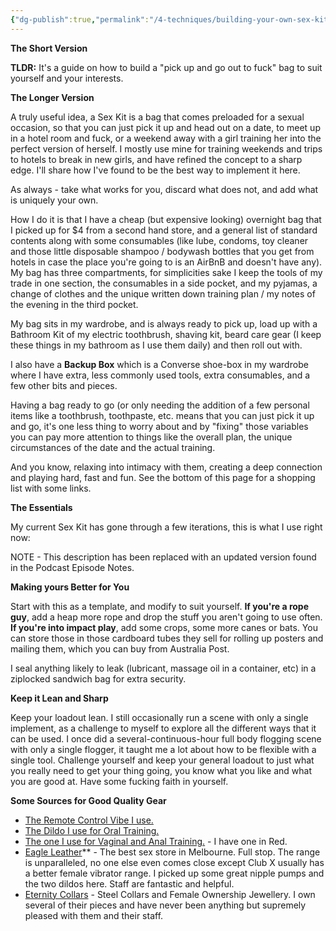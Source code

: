 ```yaml
---
{"dg-publish":true,"permalink":"/4-techniques/building-your-own-sex-kit/"}
---
```



**The Short Version**

**TLDR:** It's a guide on how to build a "pick up and go out to fuck" bag to suit yourself and your interests.

**The Longer Version**

A truly useful idea, a Sex Kit is a bag that comes preloaded for a sexual occasion, so that you can just pick it up and head out on a date, to meet up in a hotel room and fuck, or a weekend away with a girl training her into the perfect version of herself. I mostly use mine for training weekends and trips to hotels to break in new girls, and have refined the concept to a sharp edge. I'll share how I've found to be the best way to implement it here.

As always - take what works for you, discard what does not, and add what is uniquely your own.

How I do it is that I have a cheap (but expensive looking) overnight bag that I picked up for $4 from a second hand store, and a general list of standard contents along with some consumables (like lube, condoms, toy cleaner and those little disposable shampoo / bodywash bottles that you get from hotels in case the place you're going to is an AirBnB and doesn't have any). My bag has three compartments, for simplicities sake I keep the tools of my trade in one section, the consumables in a side pocket, and my pyjamas, a change of clothes and the unique written down training plan / my notes of the evening in the third pocket.

My bag sits in my wardrobe, and is always ready to pick up, load up with a Bathroom Kit of my electric toothbrush, shaving kit, beard care gear (I keep these things in my bathroom as I use them daily) and then roll out with.

I also have a **Backup Box** which is a Converse shoe-box in my wardrobe where I have extra, less commonly used tools, extra consumables, and a few other bits and pieces.

Having a bag ready to go (or only needing the addition of a few personal items like a toothbrush, toothpaste, etc. means that you can just pick it up and go, it's one less thing to worry about and by "fixing" those variables you can pay more attention to things like the overall plan, the unique circumstances of the date and the actual training.

And you know, relaxing into intimacy with them, creating a deep connection and playing hard, fast and fun. See the bottom of this page for a shopping list with some links.

**The Essentials**

My current Sex Kit has gone through a few iterations, this is what I use right now:

NOTE - This description has been replaced with an updated version found in the Podcast Episode Notes.    

**Making yours Better for You**

Start with this as a template, and modify to suit yourself. **If you're a rope guy**, add a heap more rope and drop the stuff you aren't going to use often. **If you're into impact play**, add some crops, some more canes or bats. You can store those in those cardboard tubes they sell for rolling up posters and mailing them, which you can buy from Australia Post.

I seal anything likely to leak (lubricant, massage oil in a container, etc) in a ziplocked sandwich bag for extra security.

**Keep it Lean and Sharp**

Keep your loadout lean. I still occasionally run a scene with only a single implement, as a challenge to myself to explore all the different ways that it can be used. I once did a several-continuous-hour full body flogging scene with only a single flogger, it taught me a lot about how to be flexible with a single tool. Challenge yourself and keep your general loadout to just what you really need to get your thing going, you know what you like and what you are good at. Have some fucking faith in yourself.

**Some Sources for Good Quality Gear**

- [The Remote Control Vibe I use.](https://www.nusensuelle.com/products/nu-sensuelle-15-function-remote-control-pleasure-panty)
- [The Dildo I use for Oral Training.](https://www.eagleleather.com.au/the-d-perfect-d-8-inches.html)
- [The one I use for Vaginal and Anal Training.](https://www.docjohnson.com/american-bombshell-b7-tango-gunmetal.html) - I have one in Red.
- [Eagle Leather](https://www.eagleleather.com.au/)** - The best sex store in Melbourne. Full stop. The range is unparalleled, no one else even comes close except Club X usually has a better female vibrator range. I picked up some great nipple pumps and the two dildos here. Staff are fantastic and helpful.
- [Eternity Collars](https://www.eternitycollars.com/) - Steel Collars and Female Ownership Jewellery. I own several of their pieces and have never been anything but supremely pleased with them and their staff.

